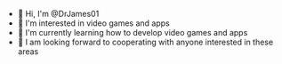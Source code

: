 - 👋 Hi, I'm @DrJames01
- 👀 I'm interested in video games and apps
- 🌱 I'm currently learning how to develop video games and apps
- 💞️ I am looking forward to cooperating with anyone interested in these areas

<!---
DrJames01/DrJames01 is a ✨ special ✨ repository because its `README.md` (this file) appears on your GitHub profile.
You can click the Preview link to take a look at your changes.
--->
